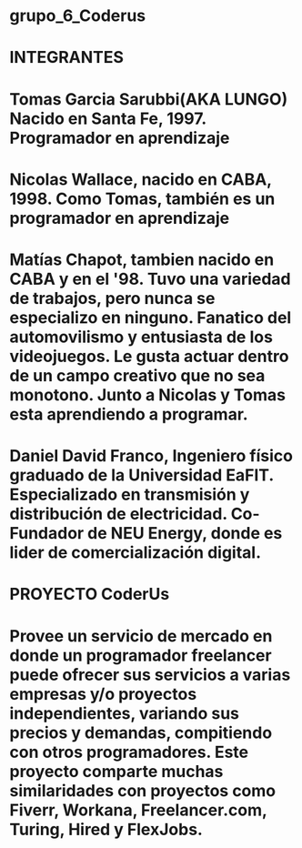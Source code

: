 # grupo_6_Coderus
# INTEGRANTES
# Tomas Garcia Sarubbi(AKA LUNGO) Nacido en Santa Fe, 1997. Programador en aprendizaje
# Nicolas Wallace, nacido en CABA, 1998. Como Tomas, también es un programador en aprendizaje
# Matías Chapot, tambien nacido en CABA y en el '98. Tuvo una variedad de trabajos, pero nunca se especializo en ninguno. Fanatico del automovilismo y entusiasta de los videojuegos. Le gusta actuar dentro de un campo creativo que no sea monotono.  Junto a Nicolas y Tomas esta aprendiendo a programar.
# Daniel David Franco, Ingeniero físico graduado de la Universidad EaFIT. Especializado en transmisión y distribución de electricidad. Co-Fundador de NEU Energy, donde es lider de comercialización digital.

# PROYECTO CoderUs
# Provee un servicio de mercado en donde un programador freelancer puede ofrecer sus servicios a varias empresas y/o proyectos independientes, variando sus precios y demandas, compitiendo con otros programadores. Este proyecto comparte muchas similaridades con proyectos como Fiverr, Workana, Freelancer.com, Turing, Hired y FlexJobs.